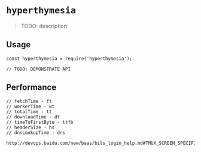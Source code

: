 # `hyperthymesia`

> TODO: description

## Usage

```
const hyperthymesia = require('hyperthymesia');

// TODO: DEMONSTRATE API
```


## Performance

```
// fetchTime - ft
// workerTime - wt
// totalTime - tt
// downloadTime - dt
// timeToFirstByte - ttfb
// headerSize - hs
// dnsLookupTime - dns
```

``` crontab 需要的门神权限
http://devops.baidu.com/new/baas/bils_login_help.md#TMUX_SCREEN_SPECIFICATION
```
